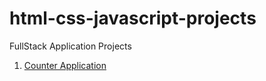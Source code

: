# html-css-javascript-projects
FullStack Application Projects

1. [Counter Application](https://github.com/gcintir/html-css-javascript-projects/tree/main/CounterApp)
